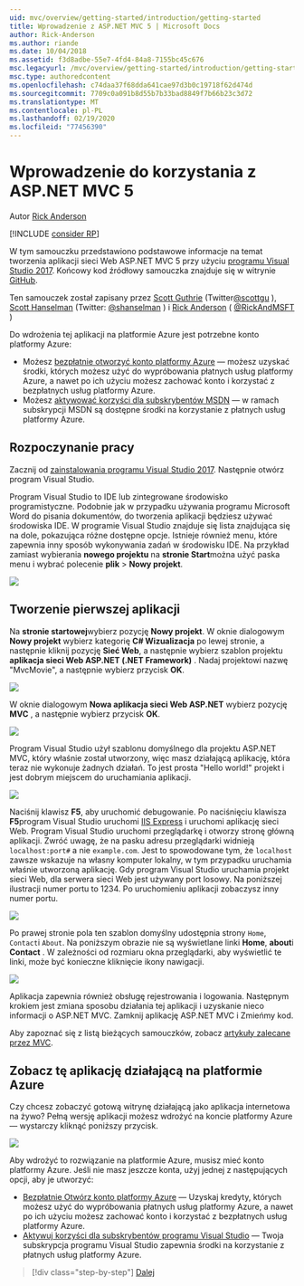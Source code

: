 ```yaml
---
uid: mvc/overview/getting-started/introduction/getting-started
title: Wprowadzenie z ASP.NET MVC 5 | Microsoft Docs
author: Rick-Anderson
ms.author: riande
ms.date: 10/04/2018
ms.assetid: f3d8adbe-55e7-4fd4-84a8-7155bc45c676
msc.legacyurl: /mvc/overview/getting-started/introduction/getting-started
msc.type: authoredcontent
ms.openlocfilehash: c74daa37f68dda641cae97d3b0c19718f62d474d
ms.sourcegitcommit: 7709c0a091b8d55b7b33bad8849f7b66b23c3d72
ms.translationtype: MT
ms.contentlocale: pl-PL
ms.lasthandoff: 02/19/2020
ms.locfileid: "77456390"
---
```

# <a name="getting-started-with-aspnet-mvc-5"></a>Wprowadzenie do korzystania z ASP.NET MVC 5

Autor [Rick Anderson](https://twitter.com/RickAndMSFT)

[!INCLUDE [consider RP](../../../../includes/razor.md)]

W tym samouczku przedstawiono podstawowe informacje na temat tworzenia aplikacji sieci Web ASP.NET MVC 5 przy użyciu [programu Visual Studio 2017](https://visualstudio.microsoft.com/downloads/?utm_medium=microsoft&utm_source=docs.microsoft.com&utm_campaign=button+cta&utm_content=download+vs2017). Końcowy kod źródłowy samouczka znajduje się w witrynie [GitHub](https://github.com/aspnet/AspNetDocs/tree/master/aspnet/mvc/overview/getting-started/introduction/sample/MvcMovie/MvcMovie).

Ten samouczek został zapisany przez [Scott Guthrie](https://weblogs.asp.net/scottgu/) (Twitter[@scottgu](https://twitter.com/scottgu) ), [Scott Hanselman](http://www.hanselman.com/blog/) (Twitter: [@shanselman](https://twitter.com/shanselman) ) i [Rick Anderson](https://twitter.com/RickAndMSFT) ( [@RickAndMSFT](https://twitter.com/#!/RickAndMSFT) )

Do wdrożenia tej aplikacji na platformie Azure jest potrzebne konto platformy Azure:

- Możesz [bezpłatnie otworzyć konto platformy Azure](https://azure.microsoft.com/pricing/free-trial/?WT.mc_id=A443DD604) — możesz uzyskać środki, których możesz użyć do wypróbowania płatnych usług platformy Azure, a nawet po ich użyciu możesz zachować konto i korzystać z bezpłatnych usług platformy Azure.
- Możesz [aktywować korzyści dla subskrybentów MSDN](https://azure.microsoft.com/pricing/member-offers/msdn-benefits-details/?WT.mc_id=A443DD604) — w ramach subskrypcji MSDN są dostępne środki na korzystanie z płatnych usług platformy Azure.

## <a name="get-started"></a>Rozpoczynanie pracy

Zacznij od [zainstalowania programu Visual Studio 2017](https://visualstudio.microsoft.com/downloads/?utm_medium=microsoft&utm_source=docs.microsoft.com&utm_campaign=button+cta&utm_content=download+vs2017). Następnie otwórz program Visual Studio.

Program Visual Studio to IDE lub zintegrowane środowisko programistyczne. Podobnie jak w przypadku używania programu Microsoft Word do pisania dokumentów, do tworzenia aplikacji będziesz używać środowiska IDE. W programie Visual Studio znajduje się lista znajdująca się na dole, pokazująca różne dostępne opcje. Istnieje również menu, które zapewnia inny sposób wykonywania zadań w środowisku IDE. Na przykład zamiast wybierania **nowego projektu** na **stronie Start**można użyć paska menu i wybrać polecenie **plik** > **Nowy projekt**.

![](getting-started/_static/image1.png)

## <a name="create-your-first-app"></a>Tworzenie pierwszej aplikacji

Na **stronie startowej**wybierz pozycję **Nowy projekt**. W oknie dialogowym **Nowy projekt** wybierz kategorię  **C# Wizualizacja** po lewej stronie, a następnie kliknij pozycję **Sieć Web**, a następnie wybierz szablon projektu **aplikacja sieci Web ASP.NET (.NET Framework)** . Nadaj projektowi nazwę "MvcMovie", a następnie wybierz przycisk **OK**.

![](getting-started/_static/image2.png)

W oknie dialogowym **Nowa aplikacja sieci Web ASP.NET** wybierz pozycję **MVC** , a następnie wybierz przycisk **OK**.

![](getting-started/_static/image3.png)

Program Visual Studio użył szablonu domyślnego dla projektu ASP.NET MVC, który właśnie został utworzony, więc masz działającą aplikację, która teraz nie wykonuje żadnych działań. To jest prosta "Hello world!" projekt i jest dobrym miejscem do uruchamiania aplikacji.

![](getting-started/_static/image4.png)

Naciśnij klawisz **F5**, aby uruchomić debugowanie. Po naciśnięciu klawisza **F5**program Visual Studio uruchomi [IIS Express](/iis/extensions/introduction-to-iis-express/iis-express-overview) i uruchomi aplikację sieci Web. Program Visual Studio uruchomi przeglądarkę i otworzy stronę główną aplikacji. Zwróć uwagę, że na pasku adresu przeglądarki widnieją `localhost:port#` a nie `example.com`. Jest to spowodowane tym, że `localhost` zawsze wskazuje na własny komputer lokalny, w tym przypadku uruchamia właśnie utworzoną aplikację. Gdy program Visual Studio uruchamia projekt sieci Web, dla serwera sieci Web jest używany port losowy. Na poniższej ilustracji numer portu to 1234. Po uruchomieniu aplikacji zobaczysz inny numer portu.

![](getting-started/_static/image5.png)

Po prawej stronie pola ten szablon domyślny udostępnia strony `Home`, `Contact`i `About`. Na poniższym obrazie nie są wyświetlane linki **Home**, **about**i **Contact** . W zależności od rozmiaru okna przeglądarki, aby wyświetlić te linki, może być konieczne kliknięcie ikony nawigacji.

![](getting-started/_static/image6.png)

Aplikacja zapewnia również obsługę rejestrowania i logowania. Następnym krokiem jest zmiana sposobu działania tej aplikacji i uzyskanie nieco informacji o ASP.NET MVC. Zamknij aplikację ASP.NET MVC i Zmieńmy kod.

Aby zapoznać się z listą bieżących samouczków, zobacz [artykuły zalecane przez MVC](../mvc-learning-sequence.md).

## <a name="see-this-app-running-on-azure"></a>Zobacz tę aplikację działającą na platformie Azure

Czy chcesz zobaczyć gotową witrynę działającą jako aplikacja internetowa na żywo? Pełną wersję aplikacji możesz wdrożyć na koncie platformy Azure — wystarczy kliknąć poniższy przycisk.

[![](https://azuredeploy.net/deploybutton.png)](https://azuredeploy.net/?repository=https://github.com/aspnet/AspNetDocs/tree/master/aspnet/mvc/overview/getting-started/introduction/sample/MvcMovie&amp;WT.mc_id=deploy_azure_aspnet)

Aby wdrożyć to rozwiązanie na platformie Azure, musisz mieć konto platformy Azure. Jeśli nie masz jeszcze konta, użyj jednej z następujących opcji, aby je utworzyć:

- [Bezpłatnie Otwórz konto platformy Azure](https://azure.microsoft.com/pricing/free-trial/?WT.mc_id=A443DD604) — Uzyskaj kredyty, których możesz użyć do wypróbowania płatnych usług platformy Azure, a nawet po ich użyciu możesz zachować konto i korzystać z bezpłatnych usług platformy Azure.
- [Aktywuj korzyści dla subskrybentów programu Visual Studio](https://azure.microsoft.com/pricing/member-offers/credit-for-visual-studio-subscribers) — Twoja subskrypcja programu Visual Studio zapewnia środki na korzystanie z płatnych usług platformy Azure.

> [!div class="step-by-step"]
> [Dalej](adding-a-controller.md)
